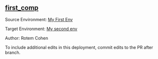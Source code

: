 ## [first_comp](https://app-staging.salto.io/orgs/4e2c477e-278a-47f4-b41a-b7b4b8c919a2/envs/572bd182-f12c-4648-adb2-29865ff90215/deployments/2eed1a3f-a20e-410d-b77b-c48f86a33e04)

Source Environment: [My First Env](https://app-staging.salto.io/orgs/4e2c477e-278a-47f4-b41a-b7b4b8c919a2/envs/54a3daeb-aa26-480c-ad20-34d3f20658ad)

Target Environment: [My second env](https://app-staging.salto.io/orgs/4e2c477e-278a-47f4-b41a-b7b4b8c919a2/envs/572bd182-f12c-4648-adb2-29865ff90215) 

Author: Rotem  Cohen

To include additional edits in this deployment, commit edits to the PR after branch.